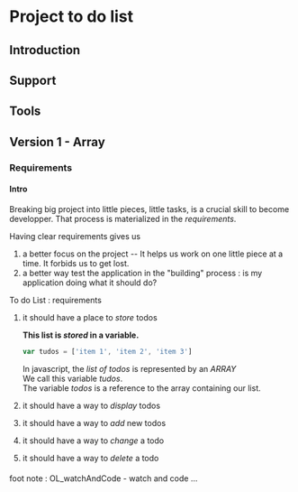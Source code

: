 #  Project to do list

## Introduction
## Support
## Tools
## Version 1 - Array
### Requirements

#### Intro

Breaking big project into little pieces, little tasks, is a crucial skill to become developper. That process is materialized in the _requirements_.

Having clear requirements gives us
  1. a better focus on the project
  -- It helps us work on one little piece at a time. It forbids us to get lost.
  2. a better way test the application in the "building" process : is my application doing what it should do?

To do List : requirements
  1. it should have a place to _store_ todos
     
     __This list is _stored_ in a variable.__  
     
      ```javascript
      var tudos = ['item 1', 'item 2', 'item 3']
      ```   
 
     In javascript, the _list of todos_ is represented by an _ARRAY_  
     We call this variable  *tudos*.  
     The variable *todos* is a reference to the array containing our list.  
  
  2. it should have a way to _display_ todos
  3. it should have a way to _add_ new todos
  4. it should have a way to _change_ a todo
  5. it should have a way to _delete_ a todo
         
#### 
foot note : OL_watchAndCode - watch and code ...

